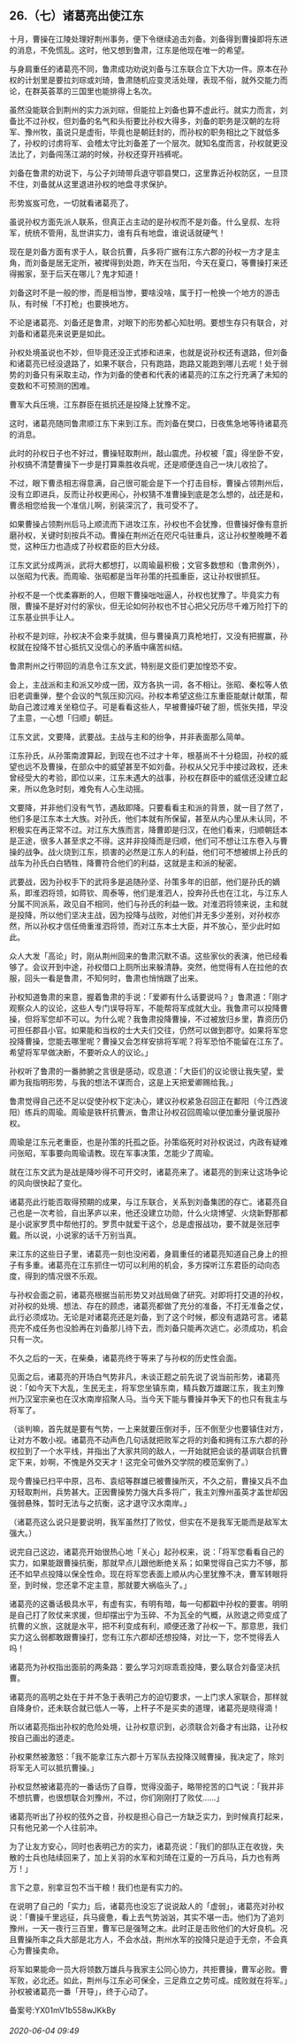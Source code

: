 ## 26.（七）诸葛亮出使江东
十月，曹操在江陵处理好荆州事务，便下令继续追击刘备。刘备得到曹操即将东进的消息，不免慌乱。这时，他又想到鲁肃，江东是他现在唯一的希望。



与身肩重任的诸葛亮不同，鲁肃成功劝说刘备与江东联合立下大功一件。原本在孙权的计划里是要拉刘琮或刘琦，鲁肃随机应变灵活处理，表现不俗，就外交能力而论，在群英荟萃的三国里也能排得上名次。



虽然没能联合到荆州的实力派刘琮，但能拉上刘备也算不虚此行。就实力而言，刘备比不过孙权，但刘备的名气和头衔要比孙权大得多，刘备的职务是汉朝的左将军、豫州牧，虽说只是虚衔，毕竟也是朝廷封的，而孙权的职务相比之下就低多了，孙权的讨虏将军、会稽太守比刘备差了一个层次。就知名度而言，孙权就更没法比了，刘备闯荡江湖的时候，孙权还穿开裆裤呢。



刘备在鲁肃的劝说下，与公子刘琦带兵退守鄂县樊口，这里靠近孙权防区，一旦顶不住，刘备就从这里退进孙权的地盘寻求保护。



形势岌岌可危，一切就看诸葛亮了。



虽说孙权方面先派人联系，但真正占主动的是孙权而不是刘备。什么皇叔、左将军，统统不管用，乱世讲实力，谁有兵有地盘，谁说话就硬气！



现在是刘备方面有求于人，联合抗曹，兵多将广据有江东六郡的孙权一方才是主角，而刘备是居无定所，被撵得到处跑，昨天在当阳，今天在夏口，等曹操打来还得搬家，至于后天在哪儿？鬼才知道！



刘备这时不是一般的惨，而是相当惨，要啥没啥，属于打一枪换一个地方的游击队，有时候「不打枪」也要换地方。



不论是诸葛亮、刘备还是鲁肃，对眼下的形势都心知肚明。要想生存只有联合，对刘备和诸葛亮来说更是如此。



孙权处境虽说也不妙，但毕竟还没正式掺和进来，也就是说孙权还有退路，但刘备和诸葛亮已经没退路了，如果不联合，只有跑路，跑路又能跑到哪儿去呢！处于弱势的刘备只有采取主动，作为刘备的使者和代表的诸葛亮的江东之行充满了未知的变数和不可预测的困难。



曹军大兵压境，江东群臣在抵抗还是投降上犹豫不定。



这时，诸葛亮随同鲁肃顺江东下来到江东。而刘备在樊口，日夜焦急地等待诸葛亮的消息。



此时的孙权日子也不好过，曹操轻取荆州，敲山震虎。孙权被「震」得坐卧不安，孙权搞不清楚曹操下一步是打算乘胜收兵呢，还是顺便连自己一块儿收拾了。



不过，眼下曹丞相志得意满，自己很可能会是下一个打击目标，曹操占领荆州后，没有立即进兵，反而让孙权更闹心，孙权猜不准曹操到底是怎么想的，战还是和，曹丞相您给我一个准信儿啊，别装深沉了，我可受不了。



如果曹操占领荆州后马上顺流而下进攻江东，孙权也不会犹豫，但曹操好像有意折磨孙权，关键时刻按兵不动。曹操在荆州近在咫尺屯驻重兵，这让孙权整晚睡不着觉，这种压力也造成了孙权君臣的巨大分歧。



江东文武分成两派，武将大都想打，以周瑜最积极；文官多数想和（鲁肃例外），以张昭为代表。而周瑜、张昭都是当年孙策的托孤重臣，这让孙权很抓狂。



孙权不是一个优柔寡断的人，但眼下曹操咄咄逼人，孙权也犹豫了。毕竟实力有限，曹操不是好对付的家伙，但无论如何孙权也不甘心把父兄历尽千难万险打下的江东基业拱手让人。



孙权不是刘琮，孙权决不会束手就擒，但与曹操真刀真枪地打，又没有把握赢，孙权就在投降不甘心抵抗又没信心的矛盾中痛苦纠结。



鲁肃荆州之行带回的消息令江东文武，特别是文臣们更加惶恐不安。



会上，主战派和主和派又吵成一团，双方各执一词，各不相让。张昭、秦松等人依旧老调重弹，整个会议的气氛压抑沉闷。孙权本希望这些江东重臣能献计献策，帮助自己渡过难关坐稳位子。可是看看这些人，早被曹操吓破了胆，慌张失措，早没了主意，一心想「归顺」朝廷。



江东文武，文要降，武要战。主战与主和的纷争，并非表面那么简单。



江东孙氏，从孙策南渡算起，到现在也不过才十年，根基尚不十分稳固，孙权的威望也远不及曹操，在部众中的威望甚至不如刘备。孙权从父兄手中接过政权，还未曾经受大的考验，即位以来，江东未遇大的战事，孙权在群臣中的威信还没建立起来，所以危急时刻，难免有人心生动摇。



文要降，并非他们没有气节，遇敌即降。只要看看主和派的背景，就一目了然了，他们多是江东本土大族。对孙氏，他们本就有所保留，甚至从内心里从未认同，不积极实在再正常不过。对江东大族而言，降曹即是归汉，在他们看来，归顺朝廷本是正途，很多人甚至求之不得。这并非投降而是归顺，他们可不想让江东卷入与曹操的战争。战火烧到江东，损害的必然是江东人的利益，他们可不想被绑上孙氏的战车为孙氏白白牺牲，降曹符合他们的利益，这就是主和派的秘密。



武要战，因为孙权手下的武将多是追随孙坚、孙策多年的旧部，他们是孙氏的嫡系，即淮泗将领，如蒋钦、周泰等，他们是淮泗人，投奔孙氏也在江北，与江东人分属不同派系，政见自不相同，他们与孙氏的利益一致。对淮泗将领来说，主和就是投降，所以他们坚决主战，因为投降与战败，对他们并无多少差别，对孙权亦然，所以孙权才信任倚重淮泗将领，而对江东本土大臣，并不放心，至少此时如此。



众人大发「高论」时，刚从荆州回来的鲁肃沉默不语。这些家伙的表演，他已经看够了。会议开到中途，孙权借口上厕所出来躲清静。突然，他觉得有人在拉他的衣服，回头一看是鲁肃，不知何时，鲁肃也悄悄跟了出来。



孙权知道鲁肃的来意，握着鲁肃的手说：「爱卿有什么话要说吗？」鲁肃道：「刚才观察众人的议论，这些人专门误导将军，不能帮将军成就大业。我鲁肃可以投降曹操，但将军您却不可以。为什么呢？我鲁肃投降曹操，不过被放归乡里，靠资历仍可担任郡县小官。如果能和当权的士大夫们交往，仍然可以做到郡守。如果将军您投降曹操，您能去哪里呢？曹操又会怎样安排将军呢？将军恐怕不能留在江东了。希望将军早做决断，不要听众人的议论。」



孙权听了鲁肃的一番肺腑之言很是感动，叹息道：「大臣们的议论很让我失望，爱卿为我指明形势，与我的想法不谋而合，这是上天把爱卿赐给我。」



鲁肃觉得自己还不足以促使孙权下定决心，建议孙权紧急召回正在鄱阳（今江西波阳）练兵的周瑜。周瑜是铁杆抗曹派，鲁肃让孙权召回周瑜以便加重分量说服孙权。



周瑜是江东元老重臣，也是孙策的托孤之臣。孙策临死时对孙权说过，内政有疑难问张昭，军事要向周瑜请教。现在军事决策，怎能少了周瑜。



就在江东文武为是战是降吵得不可开交时，诸葛亮来了。诸葛亮的到来让这场争论的风向很快起了变化。



诸葛亮此行能否取得预期的成果，与江东联合，关系到刘备集团的存亡。诸葛亮自己也是一次考验，自出茅庐以来，他还没建立功勋，什么火烧博望、火烧新野那都是小说家罗贯中帮他打的。罗贯中就爱干这个，总是虚报战功，要不就是张冠李戴。所以说，小说家的话千万别当真。



来江东的这些日子里，诸葛亮一刻也没闲着，身肩重任的诸葛亮知道自己身上的担子有多重。诸葛亮在江东抓住一切可以利用的机会，多方探听江东君臣的动向态度，得到的情况很不乐观。



与孙权会面之前，诸葛亮根据当前形势又对战局做了研究。对即将打交道的孙权，对孙权的处境、想法、存在的顾虑，诸葛亮都做了充分的准备，不打无准备之仗，此行必须成功。无论是对诸葛亮还是刘备，到了这个时候，都没有退路可言。诸葛亮完不成任务也没脸再在刘备那儿待下去，而刘备只能再次逃亡。必须成功，机会只有一次。



不久之后的一天，在柴桑，诸葛亮终于等来了与孙权的历史性会面。



见面之后，诸葛亮的开场白气势非凡，未谈正题之前先说了说当前形势，诸葛亮说：「如今天下大乱，生民无主，将军您坐镇东南，精兵数万雄踞江东，我主刘豫州乃汉室宗亲也在汉水南岸招聚人马。当今天下能与曹操并争天下的也只有我主与将军了。



（谈判嘛，首先就是要有气势，一上来就要压倒对手，压不倒至少也要镇住对方，让对方不敢小视。诸葛亮不动声色几句话就把败军之将的刘备和拥有江东六郡的孙权拉到了一个水平线，并指出了大家共同的敌人，一开始就把会谈的基调联合抗曹定下来，妙啊，不愧是外交天才！这完全可做外交学院的模范案例了。）



现今曹操已扫平中原，吕布、袁绍等群雄已被曹操所灭，不久之前，曹操又兵不血刃轻取荆州，兵势甚大。正因曹操势力强大兵多将广，我主刘豫州虽英才盖世却因强弱悬殊，暂时无法与之抗衡，这才退守汉水南岸。」



（诸葛亮这么说只是要说明，我军虽然打了败仗，但实在不是我军无能而是敌军太强大。）



说完自己这边，诸葛亮开始很热心地「关心」起孙权来，说：「将军您看看自己的实力，如果能跟曹操抗衡，那就早点儿跟他断绝关系；如果觉得自己实力不够，那还不如早点投降以保全性命。现在将军您表面上顺从内心里犹豫不决，曹军转眼将至，到时候，您还拿不定主意，那就要大祸临头了。」



诸葛亮的这番话极具水平，有虚有实，有明有暗，每一句都戳中孙权的要害。明明是自己打了败仗来求援，但却摆出宁为玉碎、不为瓦全的气概，从败退之师变成了抗曹的义旅，这就是水平，把不利变成有利，顺便还激了孙权一下。那意思，我们实力这么弱都敢跟曹操打，您有江东六郡却还想投降，对比一下，您不觉得丢人吗！



诸葛亮为孙权指出面前的两条路：要么学习刘琮乖乖投降，要么联合刘备坚决抗曹。



诸葛亮的高明之处在于并不急于表明己方的迫切要求，一上门求人家联合，那样就自降身价，还未联合就已低人一等，上杆子不是买卖的道理，诸葛亮是晓得滴！



所以诸葛亮指出孙权的危险处境，让孙权意识到，必须联合刘备才有出路，让孙权按自己画出的道走。



孙权果然被激怒：「我不能拿江东六郡十万军队去投降汉贼曹操，我决定了，除刘将军无人可以抵抗曹操。」



孙权显然被诸葛亮的一番话伤了自尊，觉得没面子，略带挖苦的口气说：「我并非不想抗曹，也很想联合刘豫州，不过，你们刚刚打了败仗……」



诸葛亮听出了孙权的弦外之音，孙权是担心自己一方缺乏实力，到时候真打起来，只有他兄弟一个人往前冲。



为了让友方安心，同时也表明己方的实力，诸葛亮说：「我们的部队正在收拢，失散的士兵也陆续回来了，加上关羽的水军和刘琦在江夏的一万兵马，兵力也有两万！」



言下之意，别拿豆包不当干粮！我们也是有实力的。



在说明了自己的「实力」后，诸葛亮也没忘了说说敌人的「虚弱」，诸葛亮对孙权说：「曹操千里远征，兵马疲惫，看上去气势汹汹，其实不堪一击。他们为了追刘豫州，一天一夜行三百里，曹军已是强弩之末。此时正是击败他们的大好良机。况且曹操所率之兵大部是北方人，不会水战，荆州水军的投降只是迫于无奈，不会真心为曹操卖命。



将军如果能命一员大将领数万雄兵与我家主公同心协力，共拒曹操，曹军必败。曹军败，必北还。如此，荆州与江东必可保全，三足鼎立之势可成。成败就在将军。」孙权被诸葛亮一番「开导」，终于心动了。



备案号:YX01mV1b558wJKkBy


###### 2020-06-04 09:49
